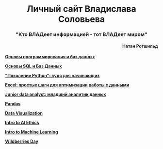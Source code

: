 <h1 align="center"><strong>Личный сайт Владислава Соловьева</strong></h1> 
<h3 align="center">"Кто ВЛАДеет информацией - тот ВЛАДеет миром"</h3>
<h4 align="right">Натан Ротшильд</h4> 

<strong> <a href = "https://drive.google.com/file/d/1tCwo5OOMSHbNPEqSIJ9lUmwUJRnQmc7-/view?usp=share_link"> Основы программирования и баз данных </a> </strong>

<strong> <a href = "https://drive.google.com/file/d/1eqtYKIBcMeJzVkWVM2pE77vaf4S9efZ9/view?usp=share_link"> Основы SQL и Баз Данных </a> </strong>

<strong> <a href = "https://drive.google.com/file/d/1HrDVLK5NIZ5CKPvvdVzbVYMvDTXYTb5I/view?usp=share_link"> "Поколение Python": курс для начинающих </a> </strong>

<strong> <a href = "https://drive.google.com/file/d/1FS6yEdrOB0gR3svtoT8fJ_b2lv7Yehek/view?usp=share_link"> Excel: простые шаги для оптимизации работы с данными </a> </strong>

<strong> <a href = "https://drive.google.com/file/d/1I2Ne79hU8n_DnRBq6K7VJUezIM1e_JdL/view?usp=share_link"> Junior data analyst: младший аналитик данных </a> </strong>

<strong> <a href = "https://drive.google.com/file/d/1fbNe9DX9LzrSb2bmUnQLQrnm8gfV3oxI/view?usp=share_link"> Pandas </a> </strong>

<strong> <a href = "https://drive.google.com/file/d/1mahzTUYejZhqPMxXnCtlXG8xM9oIGMxj/view?usp=share_link"> Data Visualization </a> </strong>

<strong> <a href = "https://drive.google.com/file/d/1dVdVzDAy6lgahjwLAAApSdMLJBjsOx4l/view?usp=share_link"> Intro to AI Ethics </a> </strong>

<strong> <a href = "https://drive.google.com/file/d/1MT4J1lnDXvv-7cLPdK1G4TzNU2enj825/view?usp=share_link"> Intro to Machine Learning </a> </strong>

<strong> <a href = "https://drive.google.com/file/d/1xWnRRoUj3Qc9Ic9A9Il8GIFQ6eFeUFTY/view?usp=share_link"> Wildberries Day </a> </strong>
